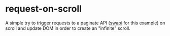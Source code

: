 # request-on-scroll

A simple try to trigger requests to a paginate API ([swapi](https://swapi.dev) for this example) on scroll and update DOM in order to create an "infinite" scroll.
